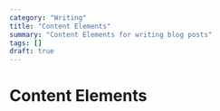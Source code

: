 ```yaml
---
category: "Writing"
title: "Content Elements"
summary: "Content Elements for writing blog posts"
tags: []
draft: true
---
```


# Content Elements
